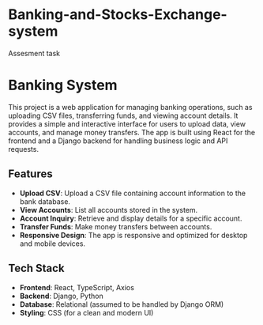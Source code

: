 # Banking-and-Stocks-Exchange-system
Assesment task 

# Banking System

This project is a web application for managing banking operations, such as uploading CSV files, transferring funds, and viewing account details. It provides a simple and interactive interface for users to upload data, view accounts, and manage money transfers. The app is built using React for the frontend and a Django backend for handling business logic and API requests.

## Features

- **Upload CSV**: Upload a CSV file containing account information to the bank database.
- **View Accounts**: List all accounts stored in the system.
- **Account Inquiry**: Retrieve and display details for a specific account.
- **Transfer Funds**: Make money transfers between accounts.
- **Responsive Design**: The app is responsive and optimized for desktop and mobile devices.

## Tech Stack

- **Frontend**: React, TypeScript, Axios
- **Backend**: Django, Python
- **Database**: Relational (assumed to be handled by Django ORM)
- **Styling**: CSS (for a clean and modern UI)

